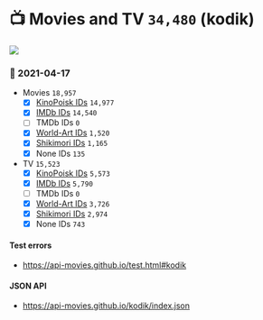 # :tv: Movies and TV `34,480` (kodik)

<a href="https://API-Movies.github.io"><img src="https://API-Movies.github.io/banner.png?cache"></a>

### :date: 2021-04-17
- Movies `18,957`
  - [x] <a href="https://API-Movies.github.io/kodik/movie_kinopoisk_ids.json">KinoPoisk IDs</a> `14,977`
  - [x] <a href="https://API-Movies.github.io/kodik/movie_imdb_ids.json">IMDb IDs</a> `14,540`
  - [ ] TMDb IDs `0`
  - [x] <a href="https://API-Movies.github.io/kodik/movie_world_art_ids.json">World-Art IDs</a> `1,520`
  - [x] <a href="https://API-Movies.github.io/kodik/movie_shikimori_ids.json">Shikimori IDs</a> `1,165`
  - [x] None IDs `135`
- TV `15,523`
  - [x] <a href="https://API-Movies.github.io/kodik/tv_kinopoisk_ids.json">KinoPoisk IDs</a> `5,573`
  - [x] <a href="https://API-Movies.github.io/kodik/tv_imdb_ids.json">IMDb IDs</a> `5,790`
  - [ ] TMDb IDs `0`
  - [x] <a href="https://API-Movies.github.io/kodik/tv_world_art_ids.json">World-Art IDs</a> `3,726`
  - [x] <a href="https://API-Movies.github.io/kodik/tv_shikimori_ids.json">Shikimori IDs</a> `2,974`
  - [x] None IDs `743`
#### Test errors
- <a href='https://api-movies.github.io/test.html#kodik'>https://api-movies.github.io/test.html#kodik</a>
#### JSON API
- <a href='https://api-movies.github.io/kodik/index.json'>https://api-movies.github.io/kodik/index.json</a>
